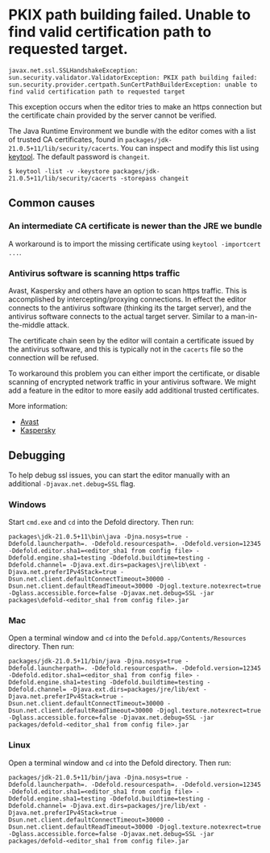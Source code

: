 # PKIX path building failed. Unable to find valid certification path to requested target.

`javax.net.ssl.SSLHandshakeException: sun.security.validator.ValidatorException: PKIX path building failed: sun.security.provider.certpath.SunCertPathBuilderException: unable to find valid certification path to requested target`

This exception occurs when the editor tries to make an https connection but the certificate chain provided by the server cannot be verified.

The Java Runtime Environment we bundle with the editor comes with a list of trusted CA certificates, found in ``packages/jdk-21.0.5+11/lib/security/cacerts``. You can inspect and modify this list using [keytool](https://docs.oracle.com/en/java/javase/21/docs/specs/man/keytool.html). The default password is `changeit`.

```
$ keytool -list -v -keystore packages/jdk-21.0.5+11/lib/security/cacerts -storepass changeit
```

## Common causes

### An intermediate CA certificate is newer than the JRE we bundle

A workaround is to import the missing certificate using `keytool -importcert ...`.

### Antivirus software is scanning https traffic

Avast, Kaspersky and others have an option to scan https traffic. This is accomplished by intercepting/proxying connections. In effect the editor connects to the antivirus software (thinking its the target server), and the antivirus software connects to the actual target server. Similar to a man-in-the-middle attack.

The certificate chain seen by the editor will contain a certificate issued by the antivirus software, and this is typically not in the `cacerts` file so the connection will be refused.

To workaround this problem you can either import the certificate, or disable scanning of encrypted network traffic in your antivirus software. We might add a feature in the editor to more easily add additional trusted certificates.

More information:

* [Avast](https://blog.avast.com/2015/05/25/explaining-avasts-https-scanning-feature/)
* [Kaspersky](https://support.kaspersky.com/6851)

## Debugging

To help debug ssl issues, you can start the editor manually with an additional `-Djavax.net.debug=SSL` flag.

### Windows

Start `cmd.exe` and `cd` into the Defold directory. Then run:

```
packages\jdk-21.0.5+11\bin\java -Djna.nosys=true -Ddefold.launcherpath=. -Ddefold.resourcespath=. -Ddefold.version=12345 -Ddefold.editor.sha1=<editor_sha1 from config file> -Ddefold.engine.sha1=testing -Ddefold.buildtime=testing -Ddefold.channel= -Djava.ext.dirs=packages\jre\lib\ext -Djava.net.preferIPv4Stack=true -Dsun.net.client.defaultConnectTimeout=30000 -Dsun.net.client.defaultReadTimeout=30000 -Djogl.texture.notexrect=true -Dglass.accessible.force=false -Djavax.net.debug=SSL -jar packages\defold-<editor_sha1 from config file>.jar
```

### Mac

Open a terminal window and `cd` into the `Defold.app/Contents/Resources` directory. Then run:

```
packages/jdk-21.0.5+11/bin/java -Djna.nosys=true -Ddefold.launcherpath=. -Ddefold.resourcespath=. -Ddefold.version=12345 -Ddefold.editor.sha1=<editor_sha1 from config file> -Ddefold.engine.sha1=testing -Ddefold.buildtime=testing -Ddefold.channel= -Djava.ext.dirs=packages/jre/lib/ext -Djava.net.preferIPv4Stack=true -Dsun.net.client.defaultConnectTimeout=30000 -Dsun.net.client.defaultReadTimeout=30000 -Djogl.texture.notexrect=true -Dglass.accessible.force=false -Djavax.net.debug=SSL -jar packages/defold-<editor_sha1 from config file>.jar
```

### Linux

Open a terminal window and `cd` into the Defold directory. Then run:

```
packages/jdk-21.0.5+11/bin/java -Djna.nosys=true -Ddefold.launcherpath=. -Ddefold.resourcespath=. -Ddefold.version=12345 -Ddefold.editor.sha1=<editor_sha1 from config file> -Ddefold.engine.sha1=testing -Ddefold.buildtime=testing -Ddefold.channel= -Djava.ext.dirs=packages/jre/lib/ext -Djava.net.preferIPv4Stack=true -Dsun.net.client.defaultConnectTimeout=30000 -Dsun.net.client.defaultReadTimeout=30000 -Djogl.texture.notexrect=true -Dglass.accessible.force=false -Djavax.net.debug=SSL -jar packages/defold-<editor_sha1 from config file>.jar
```
